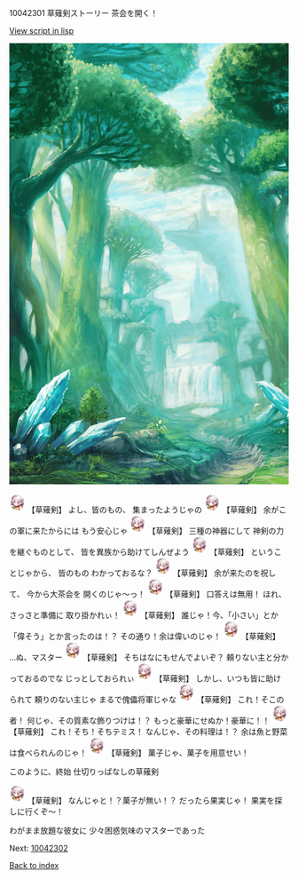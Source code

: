 10042301 草薙剣ストーリー 茶会を開く！

[View script in lisp](../scripts/10042301.txt)

![forest.png](../images/backgrounds/forest.png)

<img src="../images/units/100421.png" alt="100421.png" height="34"/>
【草薙剣】
よし、皆のもの、
集まったようじゃの

<img src="../images/units/100421.png" alt="100421.png" height="34"/>
【草薙剣】
余がこの軍に来たからには
もう安心じゃ

<img src="../images/units/100421.png" alt="100421.png" height="34"/>
【草薙剣】
三種の神器にして
神剣の力を継ぐものとして、
皆を異族から助けてしんぜよう

<img src="../images/units/100421.png" alt="100421.png" height="34"/>
【草薙剣】
ということじゃから、
皆のもの
わかっておるな？

<img src="../images/units/100421.png" alt="100421.png" height="34"/>
【草薙剣】
余が来たのを祝して、
今から大茶会を
開くのじゃ〜っ！

<img src="../images/units/100421.png" alt="100421.png" height="34"/>
【草薙剣】
口答えは無用！
ほれ、さっさと準備に
取り掛かれぃ！

<img src="../images/units/100421.png" alt="100421.png" height="34"/>
【草薙剣】
誰じゃ！今、「小さい」とか
「偉そう」とか言ったのは！？
その通り！余は偉いのじゃ！

<img src="../images/units/100421.png" alt="100421.png" height="34"/>
【草薙剣】
…ぬ、マスター

<img src="../images/units/100421.png" alt="100421.png" height="34"/>
【草薙剣】
そちはなにもせんでよいぞ？
頼りない主と分かっておるのでな
じっとしておられぃ

<img src="../images/units/100421.png" alt="100421.png" height="34"/>
【草薙剣】
しかし、いつも皆に助けられて
頼りのない主じゃ
まるで傀儡将軍じゃな

<img src="../images/units/100421.png" alt="100421.png" height="34"/>
【草薙剣】
これ！そこの者！
何じゃ、その質素な飾りつけは！？
もっと豪華にせぬか！豪華に！！

<img src="../images/units/100421.png" alt="100421.png" height="34"/>
【草薙剣】
これ！そち！そちテミス！
なんじゃ、その料理は！？
余は魚と野菜は食べられんのじゃ！

<img src="../images/units/100421.png" alt="100421.png" height="34"/>
【草薙剣】
菓子じゃ、菓子を用意せい！

このように、終始
仕切りっぱなしの草薙剣

<img src="../images/units/100421.png" alt="100421.png" height="34"/>
【草薙剣】
なんじゃと！？菓子が無い！？
だったら果実じゃ！
果実を探しに行くぞ〜！

わがまま放題な彼女に
少々困惑気味のマスターであった

Next: [10042302](10042302.md)

[Back to index](index.md)
